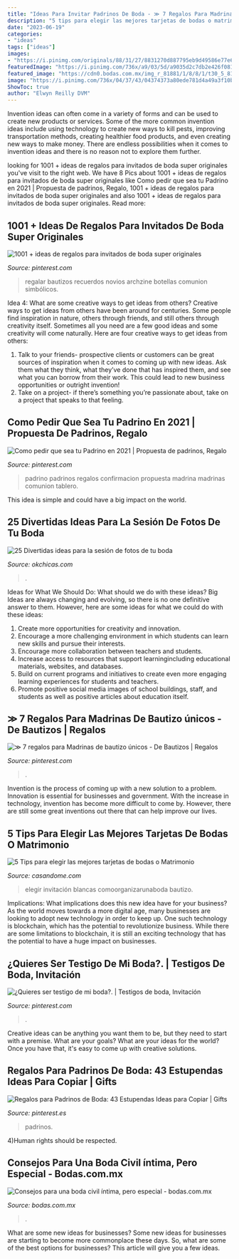 ```yaml
---
title: "Ideas Para Invitar Padrinos De Boda - ≫ 7 Regalos Para Madrinas De Bautizo únicos"
description: "5 tips para elegir las mejores tarjetas de bodas o matrimonio"
date: "2023-06-19"
categories:
- "ideas"
tags: ["ideas"]
images:
- "https://i.pinimg.com/originals/88/31/27/8831270d887795eb9d49586e77e60298.jpg"
featuredImage: "https://i.pinimg.com/736x/a9/03/5d/a9035d2c7db2e426f08191e972ddac9e.jpg"
featured_image: "https://cdn0.bodas.com.mx/img_r_81881/1/8/8/1/t30_5_81881.jpg"
image: "https://i.pinimg.com/736x/04/37/43/04374373a80ede781d4a49a3f10b32f5--wedding-motifs-manzanita.jpg"
ShowToc: true
author: "Elwyn Reilly DVM"
---
```



Invention ideas can often come in a variety of forms and can be used to create new products or services. Some of the more common invention ideas include using technology to create new ways to kill pests, improving transportation methods, creating healthier food products, and even creating new ways to make money. There are endless possibilities when it comes to invention ideas and there is no reason not to explore them further.

	

		
looking for 1001 + ideas de regalos para invitados de boda super originales you've visit to the right web. We have 8 Pics about 1001 + ideas de regalos para invitados de boda super originales like Como pedir que sea tu Padrino en 2021 | Propuesta de padrinos, Regalo, 1001 + ideas de regalos para invitados de boda super originales and also 1001 + ideas de regalos para invitados de boda super originales. Read more:
		
    
## 1001 + Ideas De Regalos Para Invitados De Boda Super Originales

<img loading=lazy src="https://i.pinimg.com/736x/a9/03/5d/a9035d2c7db2e426f08191e972ddac9e.jpg" onerror="this.onerror=null;this.src='https://tse3.mm.bing.net/th?id=OIP.ru3K1nhW-GfgYf09LLyLLwHaLH&amp;pid=15.1';" alt="1001 + ideas de regalos para invitados de boda super originales">

_Source: pinterest.com_

>regalar bautizos recuerdos novios archzine botellas comunion simbólicos. 

	

Idea 4: What are some creative ways to get ideas from others?
Creative ways to get ideas from others have been around for centuries. Some people find inspiration in nature, others through friends, and still others through creativity itself. Sometimes all you need are a few good ideas and some creativity will come naturally. Here are four creative ways to get ideas from others: 
1) Talk to your friends- prospective clients or customers can be great sources of inspiration when it comes to coming up with new ideas. Ask them what they think, what they’ve done that has inspired them, and see what you can borrow from their work. This could lead to new business opportunities or outright invention! 
2) Take on a project- if there’s something you’re passionate about, take on a project that speaks to that feeling.

    
## Como Pedir Que Sea Tu Padrino En 2021 | Propuesta De Padrinos, Regalo

<img loading=lazy src="https://i.pinimg.com/originals/5e/28/76/5e28761a2035a8c7ddbd2c5e74b5bee8.jpg" onerror="this.onerror=null;this.src='https://tse3.mm.bing.net/th?id=OIP.t5FAmPU7HNjOoVzxBEckBAHaNL&amp;pid=15.1';" alt="Como pedir que sea tu Padrino en 2021 | Propuesta de padrinos, Regalo">

_Source: pinterest.com_

>padrino padrinos regalos confirmacion propuesta madrina madrinas comunion tablero. 

	

This idea is simple and could have a big impact on the world.

    
## 25 Divertidas Ideas Para La Sesión De Fotos De Tu Boda

<img loading=lazy src="https://www.okchicas.com/wp-content/uploads/2015/03/21-fotos-de-boda-originales-y-divertidas-110.jpg" onerror="this.onerror=null;this.src='https://tse1.mm.bing.net/th?id=OIP.as3mBO8tWiXBHjbPAUMbWgHaFj&amp;pid=15.1';" alt="25 Divertidas ideas para la sesión de fotos de tu boda">

_Source: okchicas.com_

>. 

	

Ideas for What We Should Do: What should we do with these ideas?
Big Ideas are always changing and evolving, so there is no one definitive answer to them. However, here are some ideas for what we could do with these ideas: 
1. Create more opportunities for creativity and innovation. 
2. Encourage a more challenging environment in which students can learn new skills and pursue their interests. 
3. Encourage more collaboration between teachers and students. 
4. Increase access to resources that support learningincluding educational materials, websites, and databases. 
5. Build on current programs and initiatives to create even more engaging learning experiences for students and teachers. 
6. Promote positive social media images of school buildings, staff, and students as well as positive articles about education itself.

    
## ≫ 7 Regalos Para Madrinas De Bautizo únicos - De Bautizos | Regalos

<img loading=lazy src="https://i.pinimg.com/736x/4a/ee/f6/4aeef6a364629e80be319c1fc74198b3.jpg" onerror="this.onerror=null;this.src='https://tse3.mm.bing.net/th?id=OIP.Ce7TsEt0xZT07BKPycUsoQHaLG&amp;pid=15.1';" alt="≫ 7 regalos para Madrinas de bautizo únicos - De Bautizos | Regalos">

_Source: pinterest.com_

>. 

	

Invention is the process of coming up with a new solution to a problem. Innovation is essential for businesses and government. With the increase in technology, invention has become more difficult to come by. However, there are still some great inventions out there that can help improve our lives.

    
## 5 Tips Para Elegir Las Mejores Tarjetas De Bodas O Matrimonio

<img loading=lazy src="http://casandome.com/wp-content/uploads/2014/06/tarjetas-de-matrimonio.jpg" onerror="this.onerror=null;this.src='https://tse3.mm.bing.net/th?id=OIP.dJospdW-dgPSmr2JB2tIGAHaFl&amp;pid=15.1';" alt="5 Tips para elegir las mejores tarjetas de bodas o Matrimonio">

_Source: casandome.com_

>elegir invitación blancas comoorganizarunaboda bautizo. 

	

Implications: What implications does this new idea have for your business?
As the world moves towards a more digital age, many businesses are looking to adopt new technology in order to keep up. One such technology is blockchain, which has the potential to revolutionize business. While there are some limitations to blockchain, it is still an exciting technology that has the potential to have a huge impact on businesses.

    
## ¿Quieres Ser Testigo De Mi Boda?. | Testigos De Boda, Invitación

<img loading=lazy src="https://i.pinimg.com/originals/88/31/27/8831270d887795eb9d49586e77e60298.jpg" onerror="this.onerror=null;this.src='https://tse2.mm.bing.net/th?id=OIP.bpmiFA8b6LopAwZKfoFWDAHaE6&amp;pid=15.1';" alt="¿Quieres ser testigo de mi boda?. | Testigos de boda, Invitación">

_Source: pinterest.com_

>. 

	

Creative ideas can be anything you want them to be, but they need to start with a premise. What are your goals? What are your ideas for the world? Once you have that, it's easy to come up with creative solutions.

    
## Regalos Para Padrinos De Boda: 43 Estupendas Ideas Para Copiar | Gifts

<img loading=lazy src="https://i.pinimg.com/736x/04/37/43/04374373a80ede781d4a49a3f10b32f5--wedding-motifs-manzanita.jpg" onerror="this.onerror=null;this.src='https://tse3.mm.bing.net/th?id=OIP.kiBuv0fA2uHPyMvFb8EHEAHaJ4&amp;pid=15.1';" alt="Regalos para Padrinos de Boda: 43 Estupendas Ideas para Copiar | Gifts">

_Source: pinterest.es_

>padrinos. 

	

4)Human rights should be respected.

    
## Consejos Para Una Boda Civil íntima, Pero Especial - Bodas.com.mx

<img loading=lazy src="https://cdn0.bodas.com.mx/img_r_81881/1/8/8/1/t30_5_81881.jpg" onerror="this.onerror=null;this.src='https://tse2.mm.bing.net/th?id=OIP.CXPej-DrU9wd8DEbbMZf_AHaE5&amp;pid=15.1';" alt="Consejos para una boda civil íntima, pero especial - bodas.com.mx">

_Source: bodas.com.mx_

>. 

	

What are some new ideas for businesses?
Some new ideas for businesses are starting to become more commonplace these days.  So, what are some of the best options for businesses? This article will give you a few ideas.

